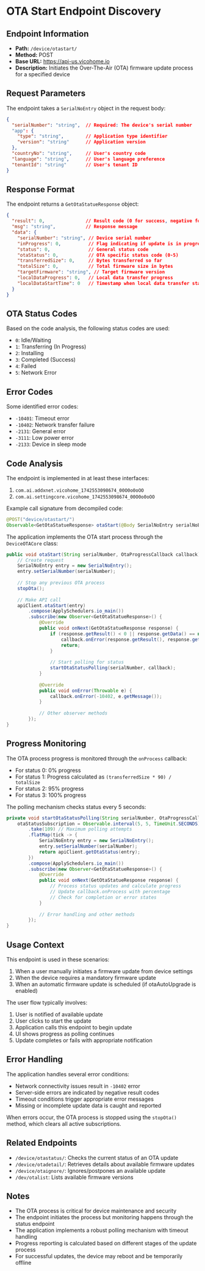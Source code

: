 # OTA Start Endpoint Discovery

## Endpoint Information
- **Path:** `/device/otastart/`
- **Method:** POST
- **Base URL:** https://api-us.vicohome.io
- **Description:** Initiates the Over-The-Air (OTA) firmware update process for a specified device

## Request Parameters
The endpoint takes a `SerialNoEntry` object in the request body:

```json
{
  "serialNumber": "string",  // Required: The device's serial number
  "app": {
    "type": "string",        // Application type identifier
    "version": "string"      // Application version
  },
  "countryNo": "string",     // User's country code
  "language": "string",      // User's language preference
  "tenantId": "string"       // User's tenant ID
}
```

## Response Format
The endpoint returns a `GetOtaStatueResponse` object:

```json
{
  "result": 0,               // Result code (0 for success, negative for errors)
  "msg": "string",           // Response message
  "data": {
    "serialNumber": "string", // Device serial number
    "inProgress": 0,          // Flag indicating if update is in progress (0 or 1)
    "status": 0,              // General status code
    "otaStatus": 0,           // OTA specific status code (0-5)
    "transferredSize": 0,     // Bytes transferred so far
    "totalSize": 0,           // Total firmware size in bytes 
    "targetFirmware": "string", // Target firmware version
    "localDataProgress": 0,   // Local data transfer progress
    "localDataStartTime": 0   // Timestamp when local data transfer started
  }
}
```

## OTA Status Codes
Based on the code analysis, the following status codes are used:
- `0`: Idle/Waiting
- `1`: Transferring (In Progress)
- `2`: Installing
- `3`: Completed (Success)
- `4`: Failed
- `5`: Network Error

## Error Codes
Some identified error codes:
- `-10401`: Timeout error
- `-10402`: Network transfer failure
- `-2131`: General error
- `-3111`: Low power error
- `-2133`: Device in sleep mode

## Code Analysis
The endpoint is implemented in at least these interfaces:
1. `com.ai.addxnet.vicohome_1742553098674_00O0o0oOO`
2. `com.ai.settingcore.vicohome_1742553098674_00O0o0oOO`

Example call signature from decompiled code:
```java
@POST("device/otastart/")
Observable<GetOtaStatueResponse> otaStart(@Body SerialNoEntry serialNoEntry);
```

The application implements the OTA start process through the `DeviceOTACore` class:
```java
public void otaStart(String serialNumber, OtaProgressCallback callback) {
    // Create request
    SerialNoEntry entry = new SerialNoEntry();
    entry.setSerialNumber(serialNumber);
    
    // Stop any previous OTA process
    stopOta();
    
    // Make API call
    apiClient.otaStart(entry)
        .compose(ApplySchedulers.io_main())
        .subscribe(new Observer<GetOtaStatueResponse>() {
            @Override
            public void onNext(GetOtaStatueResponse response) {
                if (response.getResult() < 0 || response.getData() == null) {
                    callback.onError(response.getResult(), response.getMsg());
                    return;
                }
                
                // Start polling for status
                startOtaStatusPolling(serialNumber, callback);
            }
            
            @Override
            public void onError(Throwable e) {
                callback.onError(-10402, e.getMessage());
            }
            
            // Other observer methods
        });
}
```

## Progress Monitoring
The OTA process progress is monitored through the `onProcess` callback:
- For status 0: 0% progress
- For status 1: Progress calculated as `(transferredSize * 90) / totalSize`
- For status 2: 95% progress
- For status 3: 100% progress

The polling mechanism checks status every 5 seconds:
```java
private void startOtaStatusPolling(String serialNumber, OtaProgressCallback callback) {
    otaStatusSubscription = Observable.interval(5, 5, TimeUnit.SECONDS)
        .take(109) // Maximum polling attempts
        .flatMap(tick -> {
            SerialNoEntry entry = new SerialNoEntry();
            entry.setSerialNumber(serialNumber);
            return apiClient.getOtaStatus(entry);
        })
        .compose(ApplySchedulers.io_main())
        .subscribe(new Observer<GetOtaStatueResponse>() {
            @Override
            public void onNext(GetOtaStatueResponse response) {
                // Process status updates and calculate progress
                // Update callback.onProcess with percentage
                // Check for completion or error states
            }
            
            // Error handling and other methods
        });
}
```

## Usage Context
This endpoint is used in these scenarios:
1. When a user manually initiates a firmware update from device settings
2. When the device requires a mandatory firmware update
3. When an automatic firmware update is scheduled (if otaAutoUpgrade is enabled)

The user flow typically involves:
1. User is notified of available update
2. User clicks to start the update
3. Application calls this endpoint to begin update
4. UI shows progress as polling continues
5. Update completes or fails with appropriate notification

## Error Handling
The application handles several error conditions:
- Network connectivity issues result in `-10402` error
- Server-side errors are indicated by negative result codes
- Timeout conditions trigger appropriate error messages
- Missing or incomplete update data is caught and reported

When errors occur, the OTA process is stopped using the `stopOta()` method, which clears all active subscriptions.

## Related Endpoints
- `/device/otastatus/`: Checks the current status of an OTA update
- `/device/otadetail/`: Retrieves details about available firmware updates
- `/device/otaignore/`: Ignores/postpones an available update
- `/dev/otalist`: Lists available firmware versions

## Notes
- The OTA process is critical for device maintenance and security
- The endpoint initiates the process but monitoring happens through the status endpoint
- The application implements a robust polling mechanism with timeout handling
- Progress reporting is calculated based on different stages of the update process
- For successful updates, the device may reboot and be temporarily offline